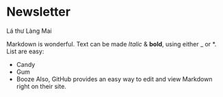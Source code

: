 # Newsletter
Lá thư Làng Mai

Markdown is wonderful. Text can be made _Italic_ & **bold**, using either _ or *.
List are easy:
*   Candy
*   Gum
*   Booze
Also, GitHub provides an easy way to edit and view Markdown right on their site.
